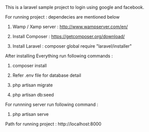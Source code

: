 This is a laravel sample project to login using  google and facebook. 

For running project : dependecies are mentioned below 

1) Wamp / Xamp server : http://www.wampserver.com/en/

2) Install Composer   :  https://getcomposer.org/download/

3) Install Laravel    : composer global require "laravel/installer"


After installing Everything run following commands :

1) composer install

2) Refer .env file for database detail

3) php artisan migrate

4) php artisan db:seed


For runnning server run following command : 

1) php artisan serve


Path for running project : http://localhost:8000
